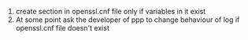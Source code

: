 1. create section in openssl.cnf file only if variables in it exist
2. At some point ask the developer of ppp to change behaviour of log if openssl.cnf file doesn't exist
